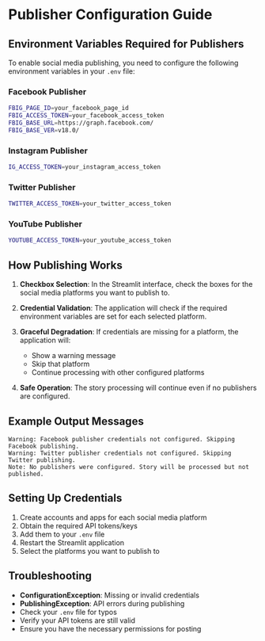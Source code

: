 # Publisher Configuration Guide

## Environment Variables Required for Publishers

To enable social media publishing, you need to configure the following environment variables in your `.env` file:

### Facebook Publisher
```bash
FBIG_PAGE_ID=your_facebook_page_id
FBIG_ACCESS_TOKEN=your_facebook_access_token
FBIG_BASE_URL=https://graph.facebook.com/
FBIG_BASE_VER=v18.0/
```

### Instagram Publisher
```bash
IG_ACCESS_TOKEN=your_instagram_access_token
```

### Twitter Publisher
```bash
TWITTER_ACCESS_TOKEN=your_twitter_access_token
```

### YouTube Publisher
```bash
YOUTUBE_ACCESS_TOKEN=your_youtube_access_token
```

## How Publishing Works

1. **Checkbox Selection**: In the Streamlit interface, check the boxes for the social media platforms you want to publish to.

2. **Credential Validation**: The application will check if the required environment variables are set for each selected platform.

3. **Graceful Degradation**: If credentials are missing for a platform, the application will:
   - Show a warning message
   - Skip that platform
   - Continue processing with other configured platforms

4. **Safe Operation**: The story processing will continue even if no publishers are configured.

## Example Output Messages

```
Warning: Facebook publisher credentials not configured. Skipping Facebook publishing.
Warning: Twitter publisher credentials not configured. Skipping Twitter publishing.
Note: No publishers were configured. Story will be processed but not published.
```

## Setting Up Credentials

1. Create accounts and apps for each social media platform
2. Obtain the required API tokens/keys
3. Add them to your `.env` file
4. Restart the Streamlit application
5. Select the platforms you want to publish to

## Troubleshooting

- **ConfigurationException**: Missing or invalid credentials
- **PublishingException**: API errors during publishing
- Check your `.env` file for typos
- Verify your API tokens are still valid
- Ensure you have the necessary permissions for posting
